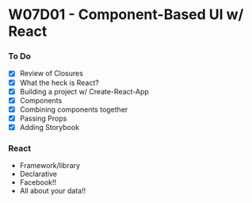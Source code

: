# W07D01 - Component-Based UI w/ React

### To Do
- [x] Review of Closures
- [x] What the heck is React?
- [x] Building a project w/ Create-React-App
- [x] Components
- [x] Combining components together
- [x] Passing Props
- [x] Adding Storybook

### React
* Framework/library
* Declarative
* Facebook!!
* All about your data!!



















# 
